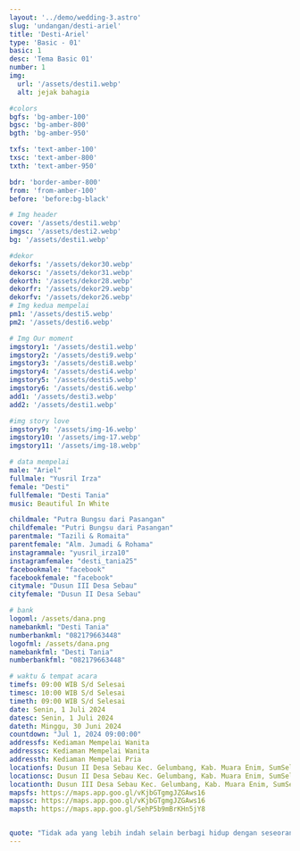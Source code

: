 ```yaml
---
layout: '../demo/wedding-3.astro'
slug: 'undangan/desti-ariel'
title: 'Desti-Ariel'
type: 'Basic - 01'
basic: 1
desc: 'Tema Basic 01'
number: 1
img:
  url: '/assets/desti1.webp'
  alt: jejak bahagia

#colors
bgfs: 'bg-amber-100'
bgsc: 'bg-amber-800'
bgth: 'bg-amber-950'

txfs: 'text-amber-100'
txsc: 'text-amber-800'
txth: 'text-amber-950'

bdr: 'border-amber-800'
from: 'from-amber-100'
before: 'before:bg-black'

# Img header
cover: '/assets/desti1.webp'
imgsc: '/assets/desti2.webp'
bg: '/assets/desti1.webp'

#dekor
dekorfs: '/assets/dekor30.webp'
dekorsc: '/assets/dekor31.webp'
dekorth: '/assets/dekor28.webp'
dekorfr: '/assets/dekor29.webp'
dekorfv: '/assets/dekor26.webp'
# Img kedua mempelai
pm1: '/assets/desti5.webp'
pm2: '/assets/desti6.webp'

# Img Our moment
imgstory1: '/assets/desti1.webp'
imgstory2: '/assets/desti9.webp'
imgstory3: '/assets/desti8.webp'
imgstory4: '/assets/desti4.webp'
imgstory5: '/assets/desti5.webp'
imgstory6: '/assets/desti6.webp'
add1: '/assets/desti3.webp'
add2: '/assets/desti1.webp'

#img story love
imgstory9: '/assets/img-16.webp'
imgstory10: '/assets/img-17.webp'
imgstory11: '/assets/img-18.webp'

# data mempelai
male: "Ariel"
fullmale: "Yusril Irza"
female: "Desti"
fullfemale: "Desti Tania"
music: Beautiful In White

childmale: "Putra Bungsu dari Pasangan"
childfemale: "Putri Bungsu dari Pasangan"
parentmale: "Tazili & Romaita"
parentfemale: "Alm. Jumadi & Rohama"
instagrammale: "yusril_irza10"
instagramfemale: "desti_tania25"
facebookmale: "facebook"
facebookfemale: "facebook"
citymale: "Dusun III Desa Sebau"
cityfemale: "Dusun II Desa Sebau"

# bank
logoml: /assets/dana.png
namebankml: "Desti Tania"
numberbankml: "082179663448"
logofml: /assets/dana.png
namebankfml: "Desti Tania"
numberbankfml: "082179663448"

# waktu & tempat acara
timefs: 09:00 WIB S/d Selesai
timesc: 10:00 WIB S/d Selesai
timeth: 09:00 WIB S/d Selesai
date: Senin, 1 Juli 2024
datesc: Senin, 1 Juli 2024
dateth: Minggu, 30 Juni 2024
countdown: "Jul 1, 2024 09:00:00"
addressfs: Kediaman Mempelai Wanita
addresssc: Kediaman Mempelai Wanita
addressth: Kediaman Mempelai Pria
locationfs: Dusun II Desa Sebau Kec. Gelumbang, Kab. Muara Enim, SumSel
locationsc: Dusun II Desa Sebau Kec. Gelumbang, Kab. Muara Enim, SumSel
locationth: Dusun III Desa Sebau Kec. Gelumbang, Kab. Muara Enim, SumSel
mapsfs: https://maps.app.goo.gl/vKjbGTgmgJZGAws16 
mapssc: https://maps.app.goo.gl/vKjbGTgmgJZGAws16
mapsth: https://maps.app.goo.gl/SehP5b9mBrKHn5jY8


quote: "Tidak ada yang lebih indah selain berbagi hidup dengan seseorang yang mengerti dan mendukungmu tanpa syarat.  Dan tidak ada perasaan yang lebih indah selain menemukan seseorang yang menjadi tempat pulang terbaik."
---
```

